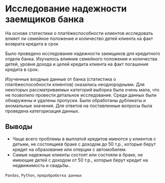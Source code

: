 # Исследование надежности заемщиков банка
На основе статистики о платёжеспособности клиентов исследовать влияет ли семейное положение и количество детей клиента на факт возврата кредита в срок

Было проведено исследование надежности заемщиков для кредитного отдела банка. Изучалось влияние семейного положения и количества детей, уровня дохода и целей кредита клиента на факт погашения кредита в срок.

Изученные входные данные от банка (статистика о платёжеспособности клиентов) оказались неоднородными. Для некоторых рассматриваемых категорий выборка была очень мала, что не позволило провести детальное исследование. Среди данных были обнаружены и удалены пропуски. Были обработаны дубликаты и аномальные значения. Для ответов на поставленные вопросы была проведена категоризация данных.

## Выводы
- Чаще всего проблемы в выплатой кредитов имеются у клиентов с детьми, не состоящиев браке с доходом  до 50 т.р., которые берут кредит на образование или оперции с автомобилем.
- Самые надежные клиенты состоят или состояли в браке, не имеющие детей с доходом от 50 т.р., которые берут кредит на недвижимость и свадьбы.. 

`Pandas`, `Python`, `предобработка данных`
